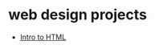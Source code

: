# web design projects
<ul>
<li><a href="intro_HTML/index.html" target="_blank">Intro to HTML</a></li>
</ul>
